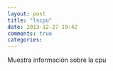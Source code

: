 ```yaml
---
layout: post
title: "lscpu"
date: 2013-12-27 19:42
comments: true
categories: 
---
```

Muestra información sobre la cpu 

